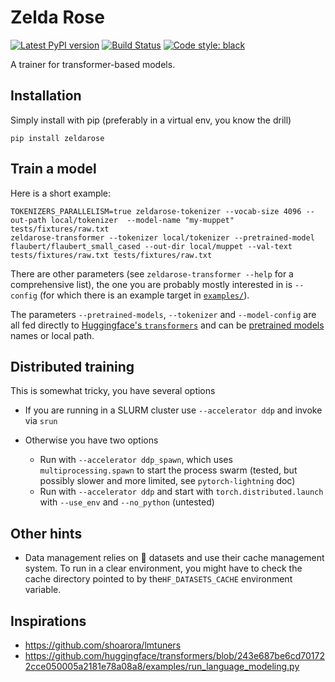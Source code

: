 Zelda Rose
==========

[![Latest PyPI version](https://img.shields.io/pypi/v/zeldarose.svg)](https://pypi.org/project/zeldarose)
[![Build Status](https://github.com/LoicGrobol/zeldarose/actions/workflows/ci.yml/badge.svg)](https://github.com/LoicGrobol/zeldarose/actions?query=workflow%3ACI)
[![Code style: black](https://img.shields.io/badge/code%20style-black-000000.svg)](https://github.com/psf/black)

A trainer for transformer-based models.

## Installation

Simply install with pip (preferably in a virtual env, you know the drill)

```console
pip install zeldarose
```

## Train a model

Here is a short example:

```console
TOKENIZERS_PARALLELISM=true zeldarose-tokenizer --vocab-size 4096 --out-path local/tokenizer  --model-name "my-muppet" tests/fixtures/raw.txt
zeldarose-transformer --tokenizer local/tokenizer --pretrained-model flaubert/flaubert_small_cased --out-dir local/muppet --val-text tests/fixtures/raw.txt tests/fixtures/raw.txt
```

There are other parameters (see `zeldarose-transformer --help` for a comprehensive list), the one
you are probably mostly interested in is `--config` (for which there is an example target in
[`examples/`](examples)).

The parameters `--pretrained-models`, `--tokenizer` and `--model-config` are all fed directly to
[Huggingface's `transformers`](https://huggingface.co/transformers) and can be [pretrained
models](https://huggingface.co/transformers/pretrained_models.html) names or local path.

## Distributed training

This is somewhat tricky, you have several options

- If you are running in a SLURM cluster use `--accelerator ddp` and invoke via `srun`
- Otherwise you have two options

  - Run with `--accelerator ddp_spawn`, which uses `multiprocessing.spawn` to start the process
    swarm (tested, but possibly slower and more limited, see `pytorch-lightning` doc)
  - Run with `--accelerator ddp` and start with `torch.distributed.launch` with `--use_env` and
    `--no_python` (untested)

## Other hints

- Data management relies on 🤗 datasets and use their cache management system. To run in a clear
  environment, you might have to check the cache directory pointed to by the`HF_DATASETS_CACHE`
  environment variable.

## Inspirations

- <https://github.com/shoarora/lmtuners>
- <https://github.com/huggingface/transformers/blob/243e687be6cd701722cce050005a2181e78a08a8/examples/run_language_modeling.py>
